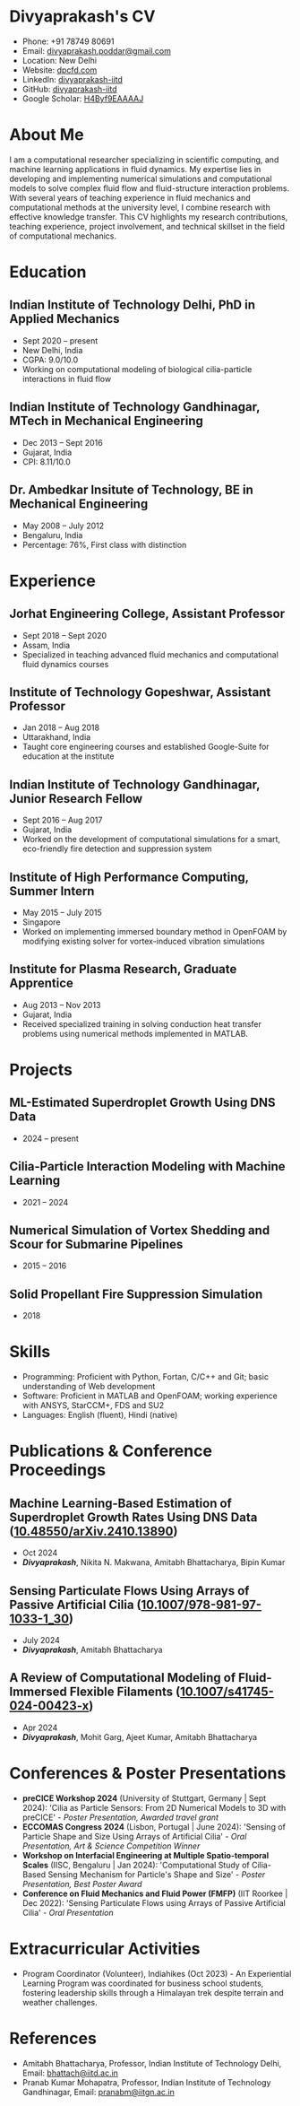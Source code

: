 # Divyaprakash's CV

- Phone: +91 78749 80691
- Email: [divyaprakash.poddar@gmail.com](mailto:divyaprakash.poddar@gmail.com)
- Location: New Delhi
- Website: [dpcfd.com](https://dpcfd.com/)
- LinkedIn: [divyaprakash-iitd](https://linkedin.com/in/divyaprakash-iitd)
- GitHub: [divyaprakash-iitd](https://github.com/divyaprakash-iitd)
- Google Scholar: [H4Byf9EAAAAJ](https://scholar.google.com/citations?user=H4Byf9EAAAAJ)


# About Me

I am a computational researcher specializing in scientific computing, and machine learning applications in fluid dynamics. My expertise lies in developing and implementing numerical simulations and computational models to solve complex fluid flow and fluid-structure interaction problems. With several years of teaching experience in fluid mechanics and computational methods at the university level, I combine research with effective knowledge transfer. This CV highlights my research contributions, teaching experience, project involvement, and technical skillset in the field of computational mechanics.

# Education

## Indian Institute of Technology Delhi, PhD in Applied Mechanics

- Sept 2020 – present
- New Delhi, India
- CGPA: 9.0/10.0
- Working on computational modeling of biological cilia-particle interactions in fluid flow

## Indian Institute of Technology Gandhinagar, MTech in Mechanical Engineering

- Dec 2013 – Sept 2016
- Gujarat, India
- CPI: 8.11/10.0

## Dr. Ambedkar Insitute of Technology, BE in Mechanical Engineering

- May 2008 – July 2012
- Bengaluru, India
- Percentage: 76%, First class with distinction

# Experience

## Jorhat Engineering College, Assistant Professor

- Sept 2018 – Sept 2020
- Assam, India
- Specialized in teaching advanced fluid mechanics and computational fluid dynamics courses

## Institute of Technology Gopeshwar, Assistant Professor

- Jan 2018 – Aug 2018
- Uttarakhand, India
- Taught core engineering courses and established Google-Suite for education at the institute

## Indian Institute of Technology Gandhinagar, Junior Research Fellow

- Sept 2016 – Aug 2017
- Gujarat, India
- Worked on the development of computational simulations for a smart, eco-friendly fire detection and suppression system

## Institute of High Performance Computing, Summer Intern

- May 2015 – July 2015
- Singapore
- Worked on implementing immersed boundary method in OpenFOAM by modifying existing solver for vortex-induced vibration simulations

## Institute for Plasma Research, Graduate Apprentice

- Aug 2013 – Nov 2013
- Gujarat, India
- Received specialized training in solving conduction heat transfer problems using numerical methods implemented in MATLAB.

# Projects

## ML-Estimated Superdroplet Growth Using DNS Data

- 2024 – present

## Cilia-Particle Interaction Modeling with Machine Learning

- 2021 – 2024

## Numerical Simulation of Vortex Shedding and Scour for Submarine Pipelines

- 2015 – 2016

## Solid Propellant Fire Suppression Simulation

- 2018

# Skills

- Programming: Proficient with Python, Fortan, C/C++ and Git; basic understanding of Web development
- Software: Proficient in MATLAB and OpenFOAM; working experience with ANSYS, StarCCM+, FDS and SU2
- Languages: English (fluent), Hindi (native)
# Publications & Conference Proceedings

## Machine Learning-Based Estimation of Superdroplet Growth Rates Using DNS Data ([10.48550/arXiv.2410.13890](https://doi.org/10.48550/arXiv.2410.13890))
- Oct 2024
- ***Divyaprakash***, Nikita N. Makwana, Amitabh Bhattacharya, Bipin Kumar

## Sensing Particulate Flows Using Arrays of Passive Artificial Cilia ([10.1007/978-981-97-1033-1_30](https://doi.org/10.1007/978-981-97-1033-1_30))
- July 2024
- ***Divyaprakash***, Amitabh Bhattacharya

## A Review of Computational Modeling of Fluid-Immersed Flexible Filaments ([10.1007/s41745-024-00423-x](https://doi.org/10.1007/s41745-024-00423-x))
- Apr 2024
- ***Divyaprakash***, Mohit Garg, Ajeet Kumar, Amitabh Bhattacharya

# Conferences & Poster Presentations

- **preCICE Workshop 2024** (University of Stuttgart, Germany | Sept 2024): 'Cilia as Particle Sensors: From 2D Numerical Models to 3D with preCICE' - *Poster Presentation, Awarded travel grant*
- **ECCOMAS Congress 2024** (Lisbon, Portugal | June 2024): 'Sensing of Particle Shape and Size Using Arrays of Artificial Cilia' - *Oral Presentation, Art & Science Competition Winner*
- **Workshop on Interfacial Engineering at Multiple Spatio-temporal Scales** (IISC, Bengaluru | Jan 2024): 'Computational Study of Cilia-Based Sensing Mechanism for Particle's Shape and Size' - *Poster Presentation, Best Poster Award*
- **Conference on Fluid Mechanics and Fluid Power (FMFP)** (IIT Roorkee | Dec 2022): 'Sensing Particulate Flows using Arrays of Passive Artificial Cilia' - *Oral Presentation*
# Extracurricular Activities

- Program Coordinator (Volunteer), Indiahikes (Oct 2023) - An Experiential Learning Program was coordinated for business school students, fostering leadership skills through a Himalayan trek despite terrain and weather challenges.
# References

- Amitabh Bhattacharya, Professor, Indian Institute of Technology Delhi, Email: [bhattach@iitd.ac.in](mailto:bhattach@iitd.ac.in)
- Pranab Kumar Mohapatra, Professor, Indian Institute of Technology Gandhinagar, Email: [pranabm@iitgn.ac.in](mailto:pranabm@iitgn.ac.in)
